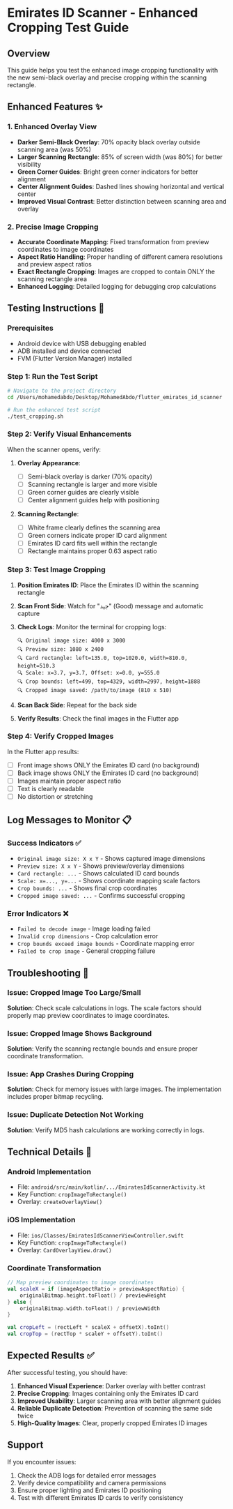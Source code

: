 # Emirates ID Scanner - Enhanced Cropping Test Guide

## Overview

This guide helps you test the enhanced image cropping functionality with the new semi-black overlay and precise cropping within the scanning rectangle.

## Enhanced Features ✨

### 1. **Enhanced Overlay View**

- **Darker Semi-Black Overlay**: 70% opacity black overlay outside scanning area (was 50%)
- **Larger Scanning Rectangle**: 85% of screen width (was 80%) for better visibility
- **Green Corner Guides**: Bright green corner indicators for better alignment
- **Center Alignment Guides**: Dashed lines showing horizontal and vertical center
- **Improved Visual Contrast**: Better distinction between scanning area and overlay

### 2. **Precise Image Cropping**

- **Accurate Coordinate Mapping**: Fixed transformation from preview coordinates to image coordinates
- **Aspect Ratio Handling**: Proper handling of different camera resolutions and preview aspect ratios
- **Exact Rectangle Cropping**: Images are cropped to contain ONLY the scanning rectangle area
- **Enhanced Logging**: Detailed logging for debugging crop calculations

## Testing Instructions 🧪

### Prerequisites

- Android device with USB debugging enabled
- ADB installed and device connected
- FVM (Flutter Version Manager) installed

### Step 1: Run the Test Script

```bash
# Navigate to the project directory
cd /Users/mohamedabdo/Desktop/MohamedAbdo/flutter_emirates_id_scanner

# Run the enhanced test script
./test_cropping.sh
```

### Step 2: Verify Visual Enhancements

When the scanner opens, verify:

1. **Overlay Appearance**:

   - [ ] Semi-black overlay is darker (70% opacity)
   - [ ] Scanning rectangle is larger and more visible
   - [ ] Green corner guides are clearly visible
   - [ ] Center alignment guides help with positioning

2. **Scanning Rectangle**:
   - [ ] White frame clearly defines the scanning area
   - [ ] Green corners indicate proper ID card alignment
   - [ ] Emirates ID card fits well within the rectangle
   - [ ] Rectangle maintains proper 0.63 aspect ratio

### Step 3: Test Image Cropping

1. **Position Emirates ID**: Place the Emirates ID within the scanning rectangle
2. **Scan Front Side**: Watch for "جيد" (Good) message and automatic capture
3. **Check Logs**: Monitor the terminal for cropping logs:

   ```
   🔍 Original image size: 4000 x 3000
   🔍 Preview size: 1080 x 2400
   🔍 Card rectangle: left=135.0, top=1020.0, width=810.0, height=510.3
   🔍 Scale: x=3.7, y=3.7, Offset: x=0.0, y=555.0
   🔍 Crop bounds: left=499, top=4329, width=2997, height=1888
   🔍 Cropped image saved: /path/to/image (810 x 510)
   ```

4. **Scan Back Side**: Repeat for the back side
5. **Verify Results**: Check the final images in the Flutter app

### Step 4: Verify Cropped Images

In the Flutter app results:

- [ ] Front image shows ONLY the Emirates ID card (no background)
- [ ] Back image shows ONLY the Emirates ID card (no background)
- [ ] Images maintain proper aspect ratio
- [ ] Text is clearly readable
- [ ] No distortion or stretching

## Log Messages to Monitor 📋

### Success Indicators ✅

- `Original image size: X x Y` - Shows captured image dimensions
- `Preview size: X x Y` - Shows preview/overlay dimensions
- `Card rectangle: ...` - Shows calculated ID card bounds
- `Scale: x=..., y=...` - Shows coordinate mapping scale factors
- `Crop bounds: ...` - Shows final crop coordinates
- `Cropped image saved: ...` - Confirms successful cropping

### Error Indicators ❌

- `Failed to decode image` - Image loading failed
- `Invalid crop dimensions` - Crop calculation error
- `Crop bounds exceed image bounds` - Coordinate mapping error
- `Failed to crop image` - General cropping failure

## Troubleshooting 🔧

### Issue: Cropped Image Too Large/Small

**Solution**: Check scale calculations in logs. The scale factors should properly map preview coordinates to image coordinates.

### Issue: Cropped Image Shows Background

**Solution**: Verify the scanning rectangle bounds and ensure proper coordinate transformation.

### Issue: App Crashes During Cropping

**Solution**: Check for memory issues with large images. The implementation includes proper bitmap recycling.

### Issue: Duplicate Detection Not Working

**Solution**: Verify MD5 hash calculations are working correctly in logs.

## Technical Details 🔧

### Android Implementation

- File: `android/src/main/kotlin/.../EmiratesIdScannerActivity.kt`
- Key Function: `cropImageToRectangle()`
- Overlay: `createOverlayView()`

### iOS Implementation

- File: `ios/Classes/EmiratesIdScannerViewController.swift`
- Key Function: `cropImageToRectangle()`
- Overlay: `CardOverlayView.draw()`

### Coordinate Transformation

```kotlin
// Map preview coordinates to image coordinates
val scaleX = if (imageAspectRatio > previewAspectRatio) {
    originalBitmap.height.toFloat() / previewHeight
} else {
    originalBitmap.width.toFloat() / previewWidth
}

val cropLeft = (rectLeft * scaleX + offsetX).toInt()
val cropTop = (rectTop * scaleY + offsetY).toInt()
```

## Expected Results ✅

After successful testing, you should have:

1. **Enhanced Visual Experience**: Darker overlay with better contrast
2. **Precise Cropping**: Images containing only the Emirates ID card
3. **Improved Usability**: Larger scanning area with better alignment guides
4. **Reliable Duplicate Detection**: Prevention of scanning the same side twice
5. **High-Quality Images**: Clear, properly cropped Emirates ID images

## Support

If you encounter issues:

1. Check the ADB logs for detailed error messages
2. Verify device compatibility and camera permissions
3. Ensure proper lighting and Emirates ID positioning
4. Test with different Emirates ID cards to verify consistency
